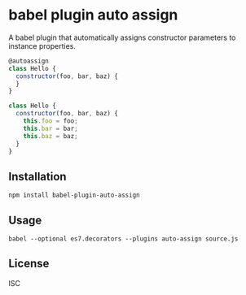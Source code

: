# babel plugin auto assign

A babel plugin that automatically assigns constructor parameters to instance properties.

```js
@autoassign
class Hello {
  constructor(foo, bar, baz) {
  }
}
```

```js
class Hello {
  constructor(foo, bar, baz) {
    this.foo = foo;
    this.bar = bar;
    this.baz = baz;
  }
}
```

## Installation

```
npm install babel-plugin-auto-assign
```

## Usage

```
babel --optional es7.decorators --plugins auto-assign source.js
```

## License

ISC
